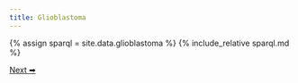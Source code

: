 ```yaml
---
title: Glioblastoma
---
```


{% assign sparql = site.data.glioblastoma  %}
{% include_relative sparql.md %}

[Next ➡](./tuberculosis.html)
